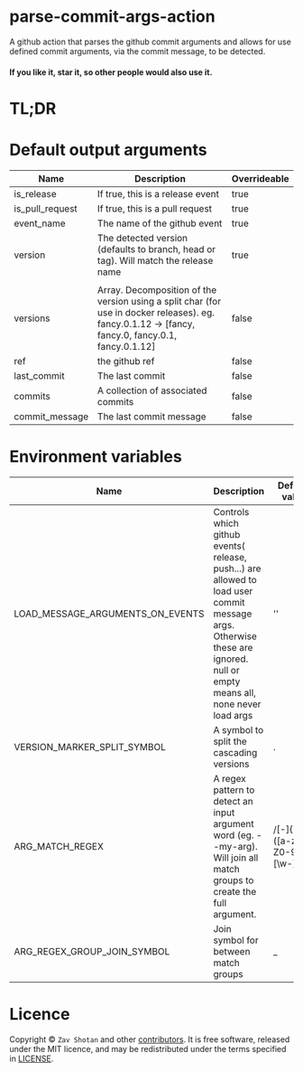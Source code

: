 # parse-commit-args-action

A github action that parses the github commit arguments and allows for use defined commit arguments, via the commit message, to be detected.

#### If you like it, star it, so other people would also use it.

# TL;DR

# Default output arguments

Name | Description | Overrideable
---|---|---
is_release | If true, this is a release event | true
is_pull_request | If true, this is a pull request | true
event_name | The name of the github event | true
version | The detected version (defaults to branch, head or tag). Will match the release name | true
 | |
versions | Array. Decomposition of the version using a split char (for use in docker releases). eg. fancy.0.1.12 -> \[fancy, fancy.0, fancy.0.1, fancy.0.1.12\] | false
ref | the github ref | false
last_commit | The last commit | false
commits | A collection of associated commits | false
commit_message | The last commit message | false


# Environment variables

Name | Description | Default value
---|---|---
LOAD_MESSAGE_ARGUMENTS_ON_EVENTS | Controls which github events( release, push...) are allowed to load user commit message args. Otherwise these are ignored. null or empty means all, none never load args | ''
VERSION_MARKER_SPLIT_SYMBOL| A symbol to split the cascading versions | .
ARG_MATCH_REGEX | A regex pattern to detect an input argument word (eg. --my-arg). Will join all match groups to create the full argument. |  /[-]{2}([a-zA-Z0-9][\w-]+)/g
ARG_REGEX_GROUP_JOIN_SYMBOL | Join symbol for between match groups | _

# Licence

Copyright ©
`Zav Shotan` and other [contributors](../../graphs/contributors).
It is free software, released under the MIT licence, and may be redistributed under the terms specified in [LICENSE](LICENSE).
